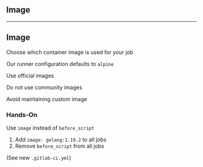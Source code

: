 <!-- .slide: id="gitlab_image" class="vertical-center" -->

<i class="fa-duotone fa-layer-group fa-8x fa-duotone-colors" style="float: right; color: grey;"></i>

## Image

---

## Image

Choose which container image [](https://docs.gitlab.com/ee/ci/yaml/#image) is used for your job

Our runner configuration defaults to `alpine` [<i class="fa-brands fa-docker"></i>](https://hub.docker.com/_/alpine) [<i class="fa-duotone fa-globe fa-duotone-colors"></i>](https://alpinelinux.org/)

Use official images [<i class="fa-brands fa-docker"></i>](https://hub.docker.com/search?q=&image_filter=official)

Do not use community images 

Avoid maintaining custom image

### Hands-On

Use `image` instead of `before_script`

1. Add `image: golang:1.19.2` to all jobs
1. Remove `before_script` from all jobs

(See new `.gitlab-ci.yml`)
